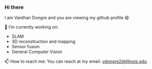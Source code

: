 ### Hi there 
I am Vardhan Dongre and you are viewing my github profile 😄  
  
🔭 I’m currently working on: 
- SLAM
- 3D reconstruction and mapping
- Sensor fusion
- General Computer Vision

📫 How to reach me: You can reach at my email: vdongre2@illinois.edu

<!--
**vardhandongre/vardhandongre** is a ✨ _special_ ✨ repository because its `README.md` (this file) appears on your GitHub profile.

Here are some ideas to get you started:

- 🔭 I’m currently working on ...
- 🌱 I’m currently learning ...
- 👯 I’m looking to collaborate on ...
- 🤔 I’m looking for help with ...
- 💬 Ask me about ...
- 📫 How to reach me: ...
- 😄 Pronouns: ...
- ⚡ Fun fact: ...
-->
